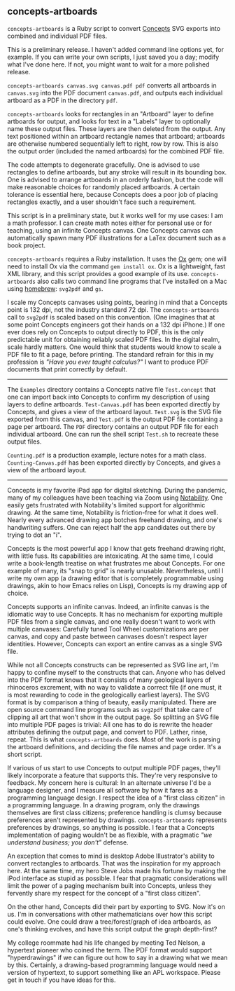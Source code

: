 ## concepts-artboards

`concepts-artboards` is a Ruby script to convert [Concepts](https://concepts.app/en/) SVG exports into combined and individual PDF files.

This is a preliminary release. I haven't added command line options yet, for example. If you can write your own scripts, I just saved you a day; modify what I've done here. If not, you might want to wait for a more polished release.

`concepts-artboards canvas.svg canvas.pdf pdf` converts all artboards in `canvas.svg` into the PDF document `canvas.pdf`, and outputs each individual artboard as a PDF in the directory `pdf`.

`concepts-artboards` looks for rectangles in an "Artboard" layer to define artboards for output, and looks for text in a "Labels" layer to optionally name these output files. These layers are then deleted from the output. Any text positioned within an artboard rectangle names that artboard; artboards are otherwise numbered sequentially left to right, row by row. This is also the output order (included the named artboards) for the combined PDF file.

The code attempts to degenerate gracefully. One is advised to use rectangles to define artboards, but any stroke will result in its bounding box. One is advised to arrange artboards in an orderly fashion, but the code will make reasonable choices for randomly placed artboards. A certain tolerance is essential here, because Concepts does a poor job of placing rectangles exactly, and a user shouldn't face such a requirement.

This script is in a preliminary state, but it works well for my use cases: I am a math professor. I can create math notes either for personal use or for teaching, using an infinite Concepts canvas. One Concepts canvas can automatically spawn many PDF illustrations for a LaTex document such as a book project.

`concepts-artboards` requires a Ruby installation. It uses the [Ox](http://www.ohler.com/ox/) gem; one will need to install Ox via the command `gem install ox`. Ox is a lightweight, fast XML library, and this script provides a good example of its use. `concepts-artboards` also calls two command line programs that I've installed on a Mac using [homebrew](https://brew.sh/): `svg2pdf` and `gs`.

I scale my Concepts canvases using points, bearing in mind that a Concepts point is 132 dpi, not the industry standard 72 dpi. The `concepts-artboards` call to `svg2pdf` is scaled based on this convention. (One imagines that at some point Concepts engineers got their hands on a 132 dpi iPhone.) If one ever does rely on Concepts to output directly to PDF, this is the only predictable unit for obtaining reliably scaled PDF files. In the digital realm, scale hardly matters. One would think that students would know to scale a PDF file to fit a page, before printing. The standard refrain for this in my profession is _"Have you ever taught calculus?"_ I want to produce PDF documents that print correctly by default.

---

The `Examples` directory contains a Concepts native file `Test.concept` that one can import back into Concepts to confirm my description of using layers to define artboards. `Test-Canvas.pdf` has been exported directly by Concepts, and gives a view of the artboard layout. `Test.svg` is the SVG file exported from this canvas, and `Test.pdf` is the output PDF file containing a page per artboard. The `PDF` directory contains an output PDF file for each individual artboard. One can run the shell script `Test.sh` to recreate these output files.

`Counting.pdf` is a production example, lecture notes for a math class. `Counting-Canvas.pdf` has been exported directly by Concepts, and gives a view of the artboard layout.

---

Concepts is my favorite iPad app for digital sketching. During the pandemic, many of my colleagues have been teaching via Zoom using [Notability](https://www.gingerlabs.com/). One easily gets frustrated with Notability's limited support for algorithmic drawing. At the same time, Notability is friction-free for what it does well. Nearly every advanced drawing app botches freehand drawing, and one's handwriting suffers. One can reject half the app candidates out there by trying to dot an "i".

Concepts is the most powerful app I know that gets freehand drawing right, with little fuss. Its capabilities are intoxicating. At the same time, I could write a book-length treatise on what frustrates me about Concepts. For one example of many, its "snap to grid" is nearly unusable. Nevertheless, until I write my own app (a drawing editor that is completely programmable using drawings, akin to how Emacs relies on Lisp), Concepts is my drawing app of choice.

Concepts supports an infinite canvas. Indeed, an infinite canvas is the idiomatic way to use Concepts. It has no mechanism for exporting multiple PDF files from a single canvas, and one really doesn't want to work with multiple canvases: Carefully tuned Tool Wheel customizations are per canvas, and copy and paste between canvases doesn't respect layer identities. However, Concepts can export an entire canvas as a single SVG file.

While not all Concepts constructs can be represented as SVG line art, I'm happy to confine myself to the constructs that can. Anyone who has delved into the PDF format knows that it consists of many geological layers of rhinoceros excrement,  with no way to validate a correct file (if one must, it is most rewarding to code in the geologically earliest layers). The SVG format is by comparison a thing of beauty, easily manipulated. There are open source command line programs such as `svg2pdf` that take care of clipping all art that won't show in the output page. So splitting an SVG file into multiple PDF pages is trivial: All one has to do is rewrite the header attributes defining the output page, and convert to PDF. Lather, rinse, repeat. This is what `concepts-artboards` does. Most of the work is parsing the artboard definitions, and deciding the file names and page order. It's a short script.

If various of us start to use Concepts to output multiple PDF pages, they'll likely incorporate a feature that supports this. They're very responsive to feedback. My concern here is cultural: In an alternate universe I'd be a language designer, and I measure all software by how it fares as a programming language design. I respect the idea of a "first class citizen" in a programming language. In a drawing program, only the drawings themselves are first class citizens; preference handling is clumsy because preferences aren't represented by drawings. `concepts-artboards` represents preferences by drawings, so anything is possible. I fear that a Concepts implementation of paging wouldn't be as flexible, with a pragmatic _"we understand business; you don't"_ defense.

An exception that comes to mind is desktop Adobe Illustrator's ability to convert rectangles to artboards. That was the inspiration for my approach here. At the same time, my hero Steve Jobs made his fortune by making the iPod interface as stupid as possible. I fear that pragmatic considerations will limit the power of a paging mechanism built into Concepts, unless they fervently share my respect for the concept of a "first class citizen".

On the other hand, Concepts did their part by exporting to SVG. Now it's on us. I'm in conversations with other mathematicians over how this script could evolve. One could draw a tree/forest/graph of idea artboards, as one's thinking evolves, and have this script output the graph depth-first?

My college roommate had his life changed by meeting Ted Nelson, a hypertext pioneer who coined the term. The PDF format would support "hyperdrawings" if we can figure out how to say in a drawing what we mean by this. Certainly, a drawing-based programming language would need a version of hypertext, to support something like an APL workspace. Please get in touch if you have ideas for this.

